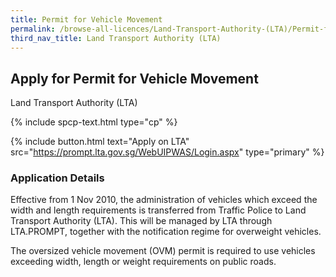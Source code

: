 ```yaml
---
title: Permit for Vehicle Movement
permalink: /browse-all-licences/Land-Transport-Authority-(LTA)/Permit-for-Vehicle-Movement
third_nav_title: Land Transport Authority (LTA)
---
```


## Apply for Permit for Vehicle Movement

Land Transport Authority (LTA)

{% include spcp-text.html type="cp" %}

{% include button.html text="Apply on LTA" src="https://prompt.lta.gov.sg/WebUIPWAS/Login.aspx" type="primary" %}

<H3>Application Details</H3>

<p>Effective from 1 Nov 2010, the administration of vehicles which exceed the width and length requirements is transferred from Traffic Police to Land Transport Authority (LTA). This will be managed by LTA through LTA.PROMPT, together with the notification regime for overweight vehicles.</p>
 <p>The oversized vehicle movement (OVM) permit is required to use vehicles exceeding width, length or weight requirements on public roads.</p>

